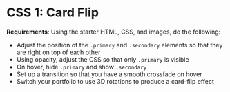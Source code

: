 # CSS 1: Card Flip

**Requirements**: Using the starter HTML, CSS, and images, do the following:

 - Adjust the position of the  `.primary` and `.secondary` elements so that they are right on top of each other
 - Using opacity, adjust the CSS so that only `.primary` is visible
 - On hover, hide `.primary` and show `.secondary`
 - Set up a transition so that you have a smooth crossfade on hover
 - Switch your portfolio to use 3D rotations to produce a card-flip effect
